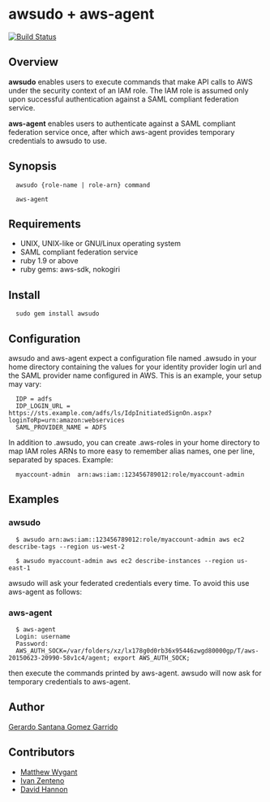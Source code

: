 awsudo + aws-agent
==================

[![Build Status](https://travis-ci.org/electronicarts/awsudo.svg?branch=master)](https://travis-ci.org/electronicarts/awsudo)

Overview
------------

**awsudo** enables users to execute commands that make API calls to AWS under
the security context of an IAM role. The IAM role is assumed only upon
successful authentication against a SAML compliant federation service.

**aws-agent** enables users to authenticate against a SAML compliant federation
service once, after which aws-agent provides temporary credentials to awsudo
to use.

Synopsis
------------

      awsudo {role-name | role-arn} command
     
      aws-agent
     
Requirements
------------

  * UNIX, UNIX-like or GNU/Linux operating system
  * SAML compliant federation service
  * ruby 1.9 or above
  * ruby gems: aws-sdk, nokogiri

Install
------------

      sudo gem install awsudo

Configuration
------------

awsudo and aws-agent expect a configuration file named .awsudo in your home directory
containing the values for your identity provider login url and the SAML provider name
configured in AWS. This is an example, your setup may vary:

      IDP = adfs
      IDP_LOGIN_URL = https://sts.example.com/adfs/ls/IdpInitiatedSignOn.aspx?loginToRp=urn:amazon:webservices
      SAML_PROVIDER_NAME = ADFS

In addition to .awsudo, you can create .aws-roles in your home directory to map
IAM roles ARNs to more easy to remember alias names, one per line, separated by spaces. Example:

      myaccount-admin  arn:aws:iam::123456789012:role/myaccount-admin
 
Examples
------------

### awsudo

      $ awsudo arn:aws:iam::123456789012:role/myaccount-admin aws ec2 describe-tags --region us-west-2
    
      $ awsudo myaccount-admin aws ec2 describe-instances --region us-east-1

awsudo will ask your federated credentials every time. To avoid this use aws-agent as follows:

### aws-agent

      $ aws-agent
      Login: username
      Password:
      AWS_AUTH_SOCK=/var/folders/xz/lx178g0d0rb36x95446zwgd80000gp/T/aws-20150623-20990-58v1c4/agent; export AWS_AUTH_SOCK;

then execute the commands printed by aws-agent. awsudo will now ask for temporary credentials to aws-agent.

Author
-------

[Gerardo Santana Gomez Garrido](https://github.com/santana)

Contributors
-------------
  * [Matthew Wygant](https://github.com/mkwygant)
  * [Ivan Zenteno](https://github.com/k001)
  * [David Hannon](https://github.com/dhannon)
